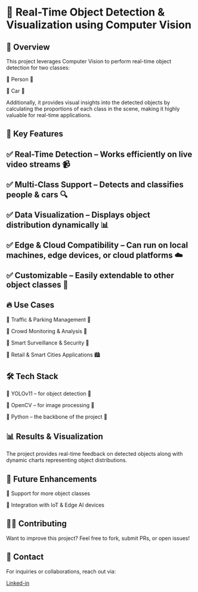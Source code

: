 <h1>🚀 Real-Time Object Detection & Visualization using Computer Vision</h1>


<h2>📌  Overview </h2>
This project leverages Computer Vision to perform real-time object detection for two classes:

🔹 Person 👤

🔹 Car 🚗

Additionally, it provides visual insights into the detected objects by calculating the proportions of each class in the scene, making it highly valuable for real-time applications.

<h2>🎯  Key Features <h2>
  
✅ Real-Time Detection – Works efficiently on live video streams 📹

✅ Multi-Class Support – Detects and classifies people & cars 🔍

✅ Data Visualization – Displays object distribution dynamically 📊

✅ Edge & Cloud Compatibility – Can run on local machines, edge devices, or cloud platforms ☁️

✅ Customizable – Easily extendable to other object classes 🎯

<h2>🔥 Use Cases </h2>

🔹 Traffic & Parking Management 🚦

🔹 Crowd Monitoring & Analysis 👥

🔹 Smart Surveillance & Security 🔐

🔹 Retail & Smart Cities Applications 🏙️


<h2>🛠️ Tech Stack</h2>

🔸 YOLOv11  – for object detection 🧠

🔸 OpenCV – for image processing 📸

🔸 Python – the backbone of the project 🐍


<h2>📊 Results & Visualization</h2>

The project provides real-time feedback on detected objects along with dynamic charts representing object distributions.


<h2>📌 Future Enhancements</h2>

🚀 Support for more object classes

🚀 Integration with IoT & Edge AI devices

<h2>👨‍💻 Contributing</h2>
Want to improve this project? Feel free to fork, submit PRs, or open issues!

<h2>📩 Contact</h2>

For inquiries or collaborations, reach out via:

[Linked-in](https://www.linkedin.com/in/mohamed-wasef-789743233/)


